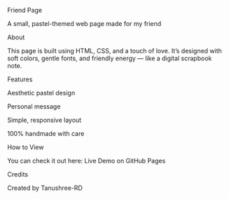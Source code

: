  Friend Page

A small, pastel-themed web page made for my friend

 About

This page is built using HTML, CSS, and a touch of love.
It’s designed with soft colors, gentle fonts, and friendly energy — like a digital scrapbook note.

Features

Aesthetic pastel design

Personal message

Simple, responsive layout

100% handmade with care

 How to View

You can check it out here:
 Live Demo on GitHub Pages

 Credits

Created by Tanushree-RD
